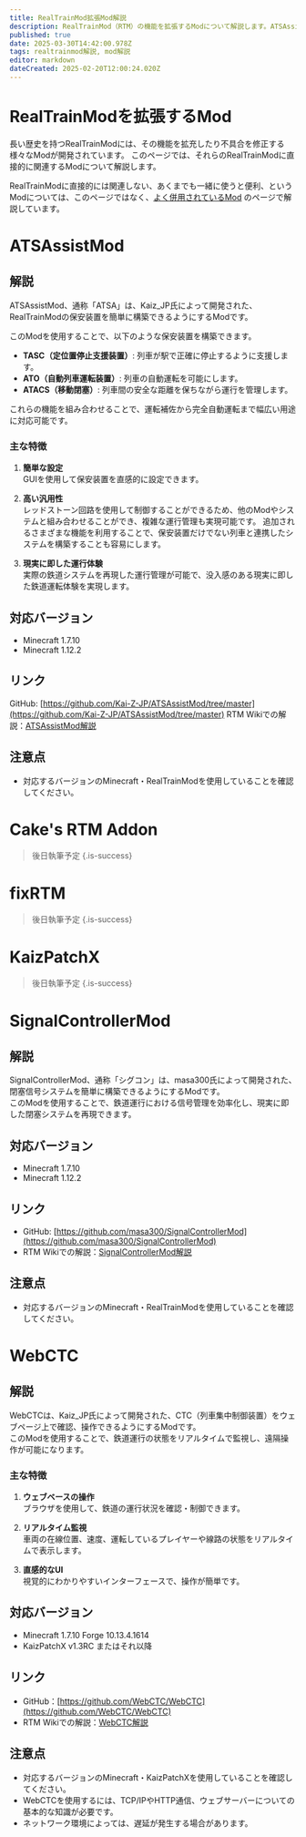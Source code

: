 ```yaml
---
title: RealTrainMod拡張Mod解説
description: RealTrainMod（RTM）の機能を拡張するModについて解説します。ATSAssistModやCake's RTM Addon、fixRTM、KaizPatchX、SignalControllerMod、WebCTCなど
published: true
date: 2025-03-30T14:42:00.978Z
tags: realtrainmod解説, mod解説
editor: markdown
dateCreated: 2025-02-20T12:00:24.020Z
---
```


# RealTrainModを拡張するMod
長い歴史を持つRealTrainModには、その機能を拡充したり不具合を修正する様々なModが開発されています。
このページでは、それらのRealTrainModに直接的に関連するModについて解説します。

RealTrainModに直接的には関連しない、あくまでも一緒に使うと便利、というModについては、このページではなく、[よく併用されているMod](/ja/related-mods) のページで解説しています。

# ATSAssistMod

## 解説
ATSAssistMod、通称「ATSA」は、Kaiz_JP氏によって開発された、RealTrainModの保安装置を簡単に構築できるようにするModです。

このModを使用することで、以下のような保安装置を構築できます。
- **TASC（定位置停止支援装置）**: 列車が駅で正確に停止するように支援します。
- **ATO（自動列車運転装置）**: 列車の自動運転を可能にします。
- **ATACS（移動閉塞）**: 列車間の安全な距離を保ちながら運行を管理します。

これらの機能を組み合わせることで、運転補佐から完全自動運転まで幅広い用途に対応可能です。

### 主な特徴
1. **簡単な設定**  
GUIを使用して保安装置を直感的に設定できます。
   
2. **高い汎用性**  
レッドストーン回路を使用して制御することができるため、他のModやシステムと組み合わせることができ、複雑な運行管理も実現可能です。
追加されるさまざまな機能を利用することで、保安装置だけでない列車と連携したシステムを構築することも容易にします。

3. **現実に即した運行体験**  
実際の鉄道システムを再現した運行管理が可能で、没入感のある現実に即した鉄道運転体験を実現します。

## 対応バージョン
- Minecraft 1.7.10
- Minecraft 1.12.2

## リンク
GitHub: [https://github.com/Kai-Z-JP/ATSAssistMod/tree/master](https://github.com/Kai-Z-JP/ATSAssistMod/tree/master)
RTM Wikiでの解説：[ATSAssistMod解説](/ja/mod-usage/ats-assist-mod)

## 注意点
- 対応するバージョンのMinecraft・RealTrainModを使用していることを確認してください。

# Cake's RTM Addon
> 後日執筆予定
{.is-success}
# fixRTM
> 後日執筆予定
{.is-success}
# KaizPatchX
> 後日執筆予定
{.is-success}

# SignalControllerMod

## 解説
SignalControllerMod、通称「シグコン」は、masa300氏によって開発された、閉塞信号システムを簡単に構築できるようにするModです。  
このModを使用することで、鉄道運行における信号管理を効率化し、現実に即した閉塞システムを再現できます。

<!-- [検討用]
### 主な特徴
1. **簡単な信号設定**  
   GUIを使用して信号機や閉塞区間を直感的に設定できます。

2. **現実に即した閉塞システム**  
   実際の鉄道システムに基づいた閉塞信号の動作を再現可能です。

3. **柔軟なカスタマイズ**  
   他のModやシステムと連携して、複雑な信号システムを構築できます。
-->

## 対応バージョン
* Minecraft 1.7.10
* Minecraft 1.12.2

## リンク
- GitHub: [https://github.com/masa300/SignalControllerMod](https://github.com/masa300/SignalControllerMod)
- RTM Wikiでの解説：[SignalControllerMod解説](/ja/mod-usage/signal-controller-mod)

## 注意点
- 対応するバージョンのMinecraft・RealTrainModを使用していることを確認してください。

# WebCTC

## 解説
WebCTCは、Kaiz_JP氏によって開発された、CTC（列車集中制御装置）をウェブページ上で確認、操作できるようにするModです。  
このModを使用することで、鉄道運行の状態をリアルタイムで監視し、遠隔操作が可能になります。

### 主な特徴
1. **ウェブベースの操作**  
ブラウザを使用して、鉄道の運行状況を確認・制御できます。

2. **リアルタイム監視**  
車両の在線位置、速度、運転しているプレイヤーや線路の状態をリアルタイムで表示します。

3. **直感的なUI**  
視覚的にわかりやすいインターフェースで、操作が簡単です。

## 対応バージョン
* Minecraft 1.7.10 Forge 10.13.4.1614
* KaizPatchX v1.3RC またはそれ以降

## リンク
- GitHub：[https://github.com/WebCTC/WebCTC](https://github.com/WebCTC/WebCTC)
- RTM Wikiでの解説：[WebCTC解説](/ja/mod-usage/web-ctc)

## 注意点
- 対応するバージョンのMinecraft・KaizPatchXを使用していることを確認してください。
- WebCTCを使用するには、TCP/IPやHTTP通信、ウェブサーバーについての基本的な知識が必要です。
- ネットワーク環境によっては、遅延が発生する場合があります。
